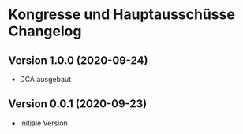 # Kongresse und Hauptausschüsse Changelog

## Version 1.0.0 (2020-09-24)

* DCA ausgebaut

## Version 0.0.1 (2020-09-23)

* Initiale Version
